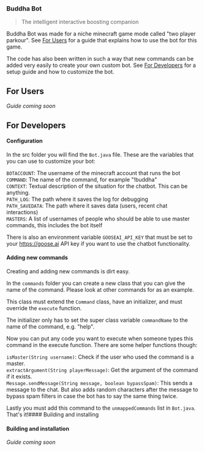 ### Buddha Bot

> The intelligent interactive boosting companion

Buddha Bot was made for a niche minecraft game mode called "two player parkour". See [For Users](##for-users) for a guide that explains how to use the bot for this game.

The code has also been written in such a way that new commands can be added very easily to create your own custom bot. See [For Developers](##for-developers) for a setup guide and how to customize the bot.

## For Users

_Guide coming soon_

## For Developers

#### Configuration

In the src folder you will find the `Bot.java` file. These are the variables that you can use to customize your bot:

`BOTACCOUNT`: The username of the minecraft account that runs the bot <br>
`COMMAND`:  The name of the command, for example "!buddha" <br>
`CONTEXT`: Textual description of the situation for the chatbot. This can be anything. <br>
`PATH_LOG`: The path where it saves the log for debugging <br>
`PATH_SAVEDATA`: The path where it saves data (users, recent chat interactions) <br>
`MASTERS`: A list of usernames of people who should be able to use master commands, this includes the bot itself

There is also an environment variable `GOOSEAI_API_KEY` that must be set to your https://goose.ai API key if you want to use the chatbot functionality.
#### Adding new commands

Creating and adding new commands is dirt easy. 

In the `commands` folder you can create a new class that you can give the name of the command. Please look at other commands for as an example.

This class must extend the `Command` class, have an initializer, and must override the `execute` function.

The initializer only has to set the super class variable `commandName` to the name of the command, e.g. "help".

Now you can put any code you want to execute when someone types this command in the execute function. There are some helper functions though:

`isMaster(String username)`: Check if the user who used the command is a master. <br>
`extractArgument(String playerMessage)`: Get the argument of the command if it exists. <br> 
`Message.sendMessage(String message, boolean bypassSpam)`: This sends a message to the chat. But also adds random characters after the message to bypass spam filters in case the bot has to say the same thing twice.

Lastly you must add this command to the `unmappedCommands` list in `Bot.java`. That's it!#### Building and installing

#### Building and installation
_Guide coming soon_
